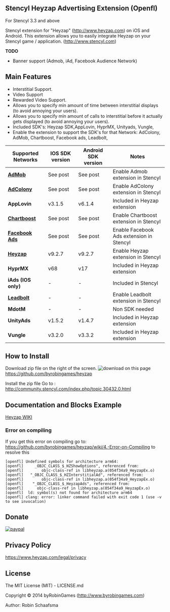 ## Stencyl Heyzap Advertising Extension (Openfl)

For Stencyl 3.3 and above

Stencyl extension for "Heyzap" (http://www.heyzap.com) on iOS and Android. This extension allows you to easily integrate Heyzap on your Stencyl game / application. (http://www.stencyl.com)

**TODO**
- Banner support (Admob, iAd, Facebook Audience Network)


## Main Features

  * Interstitial Support.
  * Video Support
  * Rewarded Video Support.
  * Allows you to specify min amount of time between interstitial displays (to avoid annoying your users).
  * Allows you to specify min amount of calls to interstitial before it actually gets displayed (to avoid annoying your users).
  * Included SDK's: Heyzap SDK,AppLovin, HyprMX, Unityads, Vungle,
  * Enable the extension to support the SDK's for that Network: AdColony, AdMob, Chartboost, Facebook ads, Leadbolt,   

Supported Networks | IOS SDK version | Android SDK version | Notes
--- | --- | --- | ---
[**AdMob**](http://community.stencyl.com/index.php/topic,41376.0.html) | See post | See post | Enable Admob extension in Stencyl
[**AdColony**](http://community.stencyl.com/index.php/topic,40370.0.html) | See post | See post |  Enable AdColony extension in Stencyl
**AppLovin** | v3.1.5  | v6.1.4 | Included in Heyzap extension
[**Chartboost**](http://community.stencyl.com/index.php/topic,25006.0.html) | See post | See post | Enable Chartboost extension in Stencyl
[**Facebook Ads**](http://community.stencyl.com/index.php/topic,41144.0.html) | See post | See post | Enable Facebook Ads extension in Stencyl
[**Heyzap**](http://community.stencyl.com/index.php/topic,45095.0.html) | v9.2.7  | v9.2.7  | Enable Heyzap extension in Stencyl
**HyprMX** | v68 | v17 | Included in Heyzap extension 
**iAds (IOS only)** | - | - | Included in Stencyl
[**Leadbolt**](http://community.stencyl.com/index.php/topic,45093.0.html) | - | - |  Enable Leadbolt extension in Stencyl
**MdotM** | - | - | Non SDK needed
**UnityAds** | v1.5.2 | v1.4.7 | Included in Heyzap extension
**Vungle** | v3.2.0 | v3.3.2 | Included in Heyzap extension

## How to Install
Download zip file on the right of the screen. ![download](http://www.byrobingames.com/stencyl/heyzap/download.png) on this page https://github.com/byrobingames/heyzap<br />

Install the zip file Go to : http://community.stencyl.com/index.php/topic,30432.0.html

## Documentation and Blocks Example
[Heyzap WIKI](https://github.com/byrobingames/heyzap/wiki)

### Error on compiling

If you get this error on compiling go to: https://github.com/byrobingames/heyzap/wiki/4.-Error-on-Compiling to resolve this<br/>

    [openfl] Undefined symbols for architecture arm64:
    [openfl]     _OBJC_CLASS_$_HZShowOptions", referenced from:
    [openfl]        objc-class-ref in libheyzap.a(054f34a9_HeyzapEx.o)
    [openfl]   "_OBJC_CLASS_$_HZInterstitialAd", referenced from:
    [openfl]        objc-class-ref in libheyzap.a(054f34a9_HeyzapEx.o)
    [openfl]    "_OBJC_CLASS_$_HeyzapAds", referenced from:
    [openfl]      objc-class-ref in libheyzap.a(054f34a9_HeyzapEx.o)
    [openfl]  ld: symbol(s) not found for architecture arm64
    [openfl] clang: error: linker command failed with exit code 1 (use -v to see invocation)

## Donate

[![paypal](https://www.paypalobjects.com/en_US/i/btn/btn_donateCC_LG.gif)](https://www.paypal.com/cgi-bin/webscr?cmd=_s-xclick&hosted_button_id=HKLGFCAGKBMFL)<br />

## Privacy Policy

https://www.heyzap.com/legal/privacy

## License

The MIT License (MIT) - LICENSE.md

Copyright © 2014 byRobinGames (http://www.byrobingames.com)

Author: Robin Schaafsma
